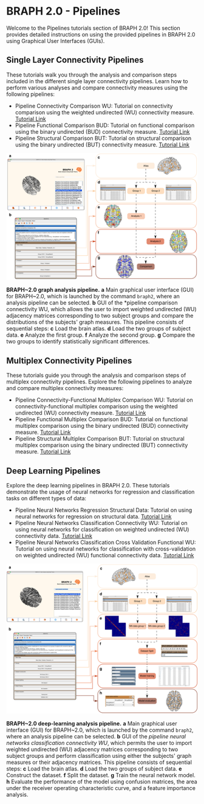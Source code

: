 # BRAPH 2.0 - Pipelines

Welcome to the Pipelines tutorials section of BRAPH 2.0! This section provides detailed instructions on using the provided pipelines in BRAPH 2.0 using Graphical User Interfaces (GUIs).

## Single Layer Connectivity Pipelines

These tutorials walk you through the analysis and comparison steps included in the different single layer connectivity pipelines. Learn how to perform various analyses and compare connectivity measures using the following pipelines:
- Pipeline Connectivity Comparison WU: Tutorial on connectivity comparison using the weighted undirected (WU) connectivity measure. [Tutorial Link](https://github.com/giovannivolpe/BRAPH-2-Matlab-beta/tree/develop/tutorials/pipelines/single_layer_connectivity/pipeline_connectivity_comparison_WU)
- Pipeline Functional Comparison BUD: Tutorial on functional comparison using the binary undirected (BUD) connectivity measure. [Tutorial Link](https://github.com/giovannivolpe/BRAPH-2-Matlab-beta/tree/develop/tutorials/pipelines/single_layer_connectivity/pipeline_functional_comparison_BUD)
- Pipeline Structural Comparison BUT: Tutorial on structural comparison using the binary undirected (BUT) connectivity measure. [Tutorial Link](https://github.com/giovannivolpe/BRAPH-2-Matlab-beta/tree/develop/tutorials/pipelines/single_layer_connectivity/pipeline_structural_comparison_BUT)

![Advances in brain connectivity analysis](https://github.com/giovannivolpe/BRAPH-2-Matlab-beta/blob/develop/figures/pipeline-graph.png)

**BRAPH~2.0 graph analysis pipeline.**
**a** Main graphical user interface (GUI) for BRAPH~2.0, which is launched by the command <code>braph2</code>, where an analysis pipeline can be selected.
**b** GUI of the *pipeline comparison connectivity WU, which allows the user to import weighted undirected (WU) adjacency matrices corresponding to two subject groups and compare the distributions of the subjects' graph measures. This pipeline consists of sequential steps: 
**c** Load the brain atlas.
**d** Load the two groups of subject data.
**e** Analyze the first group.
**f** Analyze the second group.
**g** Compare the two groups to identify statistically significant differences.

## Multiplex Connectivity Pipelines

These tutorials guide you through the analysis and comparison steps of multiplex connectivity pipelines. Explore the following pipelines to analyze and compare multiplex connectivity measures:
- Pipeline Connectivity-Functional Multiplex Comparison WU: Tutorial on connectivity-functional multiplex comparison using the weighted undirected (WU) connectivity measure. [Tutorial Link](https://github.com/giovannivolpe/BRAPH-2-Matlab-beta/tree/develop/tutorials/pipelines/multiplex_connectivity/pipeline_connectivity_functional_multiplex_comparison_WU)
- Pipeline Functional Multiplex Comparison BUD: Tutorial on functional multiplex comparison using the binary undirected (BUD) connectivity measure. [Tutorial Link](https://github.com/giovannivolpe/BRAPH-2-Matlab-beta/tree/develop/tutorials/pipelines/multiplex_connectivity/pipeline_functional_multiplex_comparison_BUD)
- Pipeline Structural Multiplex Comparison BUT: Tutorial on structural multiplex comparison using the binary undirected (BUT) connectivity measure. [Tutorial Link](https://github.com/giovannivolpe/BRAPH-2-Matlab-beta/tree/develop/tutorials/pipelines/multiplex_connectivity/pipeline_structural_multiplex_comparison_BUT)

## Deep Learning Pipelines

Explore the deep learning pipelines in BRAPH 2.0. These tutorials demonstrate the usage of neural networks for regression and classification tasks on different types of data:
- Pipeline Neural Networks Regression Structural Data: Tutorial on using neural networks for regression on structural data. [Tutorial Link](https://github.com/giovannivolpe/BRAPH-2-Matlab-beta/tree/develop/tutorials/pipelines/deep_learning/pipeline_neural_networks_regression_structural_data)
- Pipeline Neural Networks Classification Connectivity WU: Tutorial on using neural networks for classification on weighted undirected (WU) connectivity data. [Tutorial Link](https://github.com/giovannivolpe/BRAPH-2-Matlab-beta/tree/develop/tutorials/pipelines/deep_learning/pipeline_neural_networks_classification_connectivity_WU)
- Pipeline Neural Networks Classification Cross Validation Functional WU: Tutorial on using neural networks for classification with cross-validation on weighted undirected (WU) functional connectivity data. [Tutorial Link](https://github.com/giovannivolpe/BRAPH-2-Matlab-beta/tree/develop/tutorials/pipelines/deep_learning/pipeline_neural_networks_classification_connectivity_WU)

![Advances in brain connectivity analysis](https://github.com/giovannivolpe/BRAPH-2-Matlab-beta/blob/develop/figures/pipeline-nn.png)

**BRAPH~2.0 deep-learning analysis pipeline.**
**a** Main graphical user interface (GUI) for BRAPH~2.0, which is launched by the command `braph2`, where an analysis pipeline can be selected.
**b** GUI of the *pipeline neural networks classification connectivity WU*, which permits the user to import weighted undirected (WU) adjacency matrices corresponding to two subject groups and perform classification using either the subjects' graph measures or their adjacency matrices. This pipeline consists of sequential steps:
**c** Load the brain atlas.
**d** Load the two groups of subject data.
**e** Construct the dataset.
**f** Split the dataset.
**g** Train the neural network model.
**h** Evaluate the performance of the model using confusion matrices, the area under the receiver operating characteristic curve, and a feature importance analysis.
